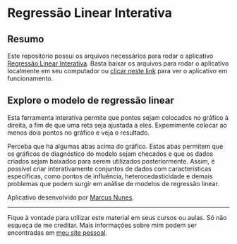 # Regressão Linear Interativa

## Resumo

Este repositório possui os arquivos necessários para rodar o aplicativo [Regressão Linear Interativa](http://shiny.estatistica.ccet.ufrn.br/regressao-linear-interativa/). Basta baixar os arquivos para rodar o aplicativo localmente em seu computador ou [clicar neste link](http://shiny.estatistica.ccet.ufrn.br/regressao-linear-interativa/) para ver o aplicativo em funcionamento.



## Explore o modelo de regressão linear

Esta ferramenta interativa permite que pontos sejam colocados no gráfico à direita, a fim de que uma reta seja ajustada a eles. Expemimente colocar ao menos dois pontos no gráfico e veja o resultado.

Perceba que há algumas abas acima do gráfico. Estas abas permitem que os gráficos de diagnóstico do modelo sejam checados e que os dados criados sejam baixados para serem utilizados posteriormente. Assim, é possível criar interativamente conjuntos de dados com características específicas, como pontos de influência, heterocedasticidade e demais problemas que podem surgir em análise de modelos de regressão linear.

Aplicativo desenvolvido por [Marcus Nunes](http://marcusnunes.me/).

<hr>

Fique à vontade para utilizar este material em seus cursos ou aulas. Só não esqueça de me creditar. Mais informações sobre mim podem ser encontradas em [meu site pessoal](http://marcusnunes.me/).